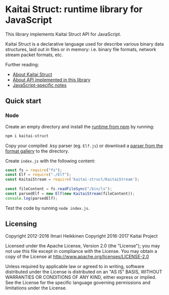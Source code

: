 # Kaitai Struct: runtime library for JavaScript

This library implements Kaitai Struct API for JavaScript.

Kaitai Struct is a declarative language used for describe various binary
data structures, laid out in files or in memory: i.e. binary file
formats, network stream packet formats, etc.

Further reading:

* [About Kaitai Struct](http://kaitai.io/)
* [About API implemented in this library](http://doc.kaitai.io/stream_api.html)
* [JavaScript-specific notes](http://doc.kaitai.io/lang_javascript.html)

## Quick start 
 
### Node 
 
Create an empty directory and install the [runtime from npm](https://www.npmjs.com/package/kaitai-struct) by running: 
 
```bash
npm i kaitai-struct 
``` 
 
Copy your compiled .ksy parser (eg. `Elf.js`) or download a [parser from the format gallery](http://formats.kaitai.io/) to the directory. 
 
Create `index.js` with the following content: 
 
```javascript 
const fs = require("fs"); 
const Elf = require("./Elf"); 
const KaitaiStream = require('kaitai-struct/KaitaiStream'); 
 
const fileContent = fs.readFileSync("/bin/ls"); 
const parsedElf = new Elf(new KaitaiStream(fileContent)); 
console.log(parsedElf); 
``` 
 
Test the code by running `node index.js`. 

## Licensing

Copyright 2012-2016 Ilmari Heikkinen
Copyright 2016-2017 Kaitai Project

Licensed under the Apache License, Version 2.0 (the "License");
you may not use this file except in compliance with the License.
You may obtain a copy of the License at http://www.apache.org/licenses/LICENSE-2.0

Unless required by applicable law or agreed to in writing, software
distributed under the License is distributed on an "AS IS" BASIS,
WITHOUT WARRANTIES OR CONDITIONS OF ANY KIND, either express or implied.
See the License for the specific language governing permissions and
limitations under the License.
